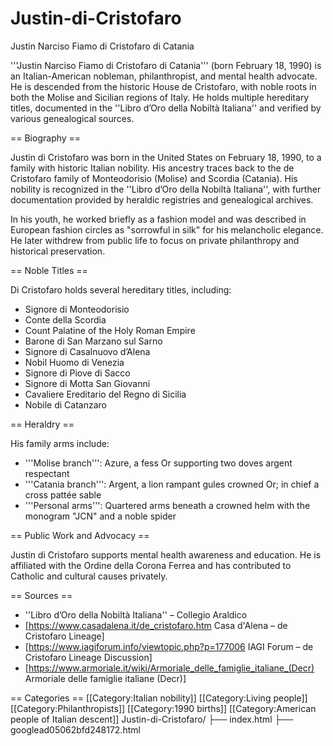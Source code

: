 # Justin-di-Cristofaro
Justin Narciso Fiamo di Cristofaro di Catania


'''Justin Narciso Fiamo di Cristofaro di Catania''' (born February 18, 1990) is an Italian-American nobleman, philanthropist, and mental health advocate. He is descended from the historic House de Cristofaro, with noble roots in both the Molise and Sicilian regions of Italy. He holds multiple hereditary titles, documented in the ''Libro d’Oro della Nobiltà Italiana'' and verified by various genealogical sources.

== Biography ==

Justin di Cristofaro was born in the United States on February 18, 1990, to a family with historic Italian nobility. His ancestry traces back to the de Cristofaro family of Monteodorisio (Molise) and Scordia (Catania). His nobility is recognized in the ''Libro d’Oro della Nobiltà Italiana'', with further documentation provided by heraldic registries and genealogical archives.

In his youth, he worked briefly as a fashion model and was described in European fashion circles as "sorrowful in silk" for his melancholic elegance. He later withdrew from public life to focus on private philanthropy and historical preservation.

== Noble Titles ==

Di Cristofaro holds several hereditary titles, including:

* Signore di Monteodorisio
* Conte della Scordia
* Count Palatine of the Holy Roman Empire
* Barone di San Marzano sul Sarno
* Signore di Casalnuovo d’Alena
* Nobil Huomo di Venezia
* Signore di Piove di Sacco
* Signore di Motta San Giovanni
* Cavaliere Ereditario del Regno di Sicilia
* Nobile di Catanzaro

== Heraldry ==

His family arms include:

* '''Molise branch''': Azure, a fess Or supporting two doves argent respectant
* '''Catania branch''': Argent, a lion rampant gules crowned Or; in chief a cross pattée sable
* '''Personal arms''': Quartered arms beneath a crowned helm with the monogram "JCN" and a noble spider

== Public Work and Advocacy ==

Justin di Cristofaro supports mental health awareness and education. He is affiliated with the Ordine della Corona Ferrea and has contributed to Catholic and cultural causes privately.

== Sources ==
* ''Libro d’Oro della Nobiltà Italiana'' – Collegio Araldico
* [https://www.casadalena.it/de_cristofaro.htm Casa d'Alena – de Cristofaro Lineage]
* [https://www.iagiforum.info/viewtopic.php?p=177006 IAGI Forum – de Cristofaro Lineage Discussion]
* [https://www.armoriale.it/wiki/Armoriale_delle_famiglie_italiane_(Decr) Armoriale delle famiglie italiane (Decr)]



== Categories ==
[[Category:Italian nobility]]
[[Category:Living people]]
[[Category:Philanthropists]]
[[Category:1990 births]]
[[Category:American people of Italian descent]]
Justin-di-Cristofaro/
├── index.html
├── googlead05062bfd248172.html
